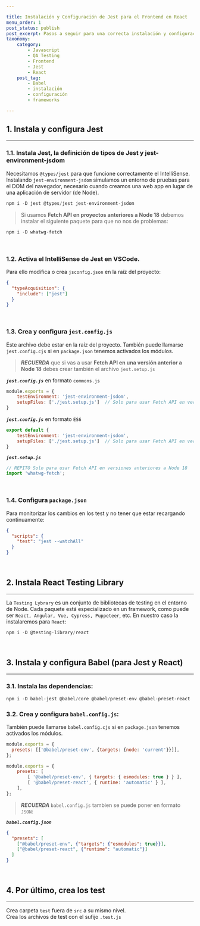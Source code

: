 ```yaml
---

title: Instalación y Configuración de Jest para el Frontend en React
menu_order: 1
post_status: publish
post_excerpt: Pasos a seguir para una correcta instalación y configuración de Jest para React.
taxonomy:
    category:
        - Javascript
        - QA Testing
        - Frontend
        - Jest
        - React
    post_tag:
        - Babel
        - instalación
        - configuración
        - frameworks

---
```



## 1. Instala y configura Jest
---

### 1.1. Instala Jest, la definición de tipos de Jest y jest-environment-jsdom
Necesitamos `@types/jest` para que funcione correctamente el IntelliSense. Instalando `jest-environment-jsdom` simulamos un entorno de pruebas para el DOM del navegador, necesario cuando creamos una web app en lugar de una aplicación de servidor (de Node).

```js
npm i -D jest @types/jest jest-environment-jsdom
```

> Si usamos __Fetch API en proyectos anteriores a Node 18__ debemos instalar el siguiente paquete para que no nos de problemas:

```js
npm i -D whatwg-fetch
```

<br>

### 1.2. Activa el IntelliSense de Jest en VSCode.
Para ello modifica o crea `jsconfig.json` en la raíz del proyecto:

```json
{	
  "typeAcquisition": {
    "include": ["jest"]
  }
}
```

<br>

### 1.3. Crea y configura `jest.config.js`
Este archivo debe estar en la raíz del proyecto. También puede llamarse `jest.config.cjs` si en `package.json` tenemos activados los módulos.

> ___RECUERDA___ que si vas a usar __Fetch API en una versión anterior a Node 18__ debes crear también el archivo `jest.setup.js`

***`jest.config.js`*** en formato `commons.js`

```js
module.exports = {
    testEnvironment: 'jest-environment-jsdom',
    setupFiles: ['./jest.setup.js']  // Solo para usar Fetch API en versiones anteriores a Node 18
}
```

***`jest.config.js`*** en formato `ES6`
```js
export default {
    testEnvironment: 'jest-environment-jsdom',
    setupFiles: ['./jest.setup.js']  // Solo para usar Fetch API en versiones anteriores a Node 18
}
```

***`jest.setup.js`***

```js
// REPITO Solo para usar Fetch API en versiones anteriores a Node 18
import 'whatwg-fetch';
```

<br>

### 1.4. Configura `package.json`
Para monitorizar los cambios en los test y no tener que estar recargando continuamente:

```json
{
  "scripts": {
    "test": "jest --watchAll"
  }
}
```

<br>

## 2. Instala React Testing Library
---
La `Testing Lybrary` es un conjunto de bibliotecas de testing en el entorno de Node. Cada paquete está especializado en un framework, como puede ser `React, Angular, Vue, Cypress, Puppeteer`, etc. En nuestro caso la instalaremos para `React`:

```js
npm i -D @testing-library/react
```

<br>

## 3. Instala y configura Babel (para Jest y React)
---

### 3.1. Instala las dependencias:

```js
npm i -D babel-jest @babel/core @babel/preset-env @babel-preset-react
```

### 3.2. Crea y configura `babel.config.js`:
También puede llamarse `babel.config.cjs` si en `package.json` tenemos activados los módulos.

[//]: # (Es una de estas dos posibilidades)

```js
module.exports = {
  presets: [['@babel/preset-env', {targets: {node: 'current'}}]],
};
```

```js
module.exports = {
    presets: [
        [ '@babel/preset-env', { targets: { esmodules: true } } ],
        [ '@babel/preset-react', { runtime: 'automatic' } ],
    ],
};
```

> ___RECUERDA___ `babel.config.js` tambien se puede poner en formato `JSON`:

***`babel.config.json`***
```json
{
  "presets": [
    ["@babel/preset-env", {"targets": {"esmodules": true}}],
    ["@babel/preset-react", {"runtime": "automatic"}]
  ]
}
```

<br>

## 4. Por último, crea los test
---

Crea carpeta `test` fuera de `src` a su mismo nivel.  
Crea los archivos de test con el sufijo `.test.js`
